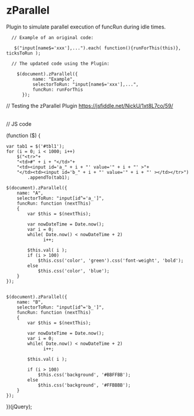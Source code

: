 # zParallel

Plugin to simulate parallel execution of funcRun during idle times.

      // Example of an original code:

       $("input[name$='xxx'],...").each( function(){runForThis(this)}, ticksToRun );

      // The updated code using the Plugin:

        $(document).zParallel({
              name: "Example",
              selectorToRun: "input[name$='xxx'],...",
              funcRun: runForThis
          });
    
    
    
// Testing the zParallel Plugin    https://jsfiddle.net/NickU/1xt8L7co/59/

<html>
  <body>
    <table id="tbl1">
</table>
</body>
</html>



// JS code

(function ($)
{

    var tab1 = $('#tbl1');
    for (i = 0; i < 1000; i++)
        $("<tr>"+
        "<td>#" + i + "</td>"+
        "<td><input id='a_" + i + "' value='" + i + "' >"+
        "</td><td><input id='b_" + i + "' value='" + i + "' ></td></tr>")
            .appendTo(tab1);

    $(document).zParallel({
        name: "A",
        selectorToRun: "input[id^='a_']",
        funcRun: function (nextThis)
        {
            var $this = $(nextThis);

            var nowDateTime = Date.now();
            var i = 0;
            while( Date.now() < nowDateTime + 2)
                  i++;

            $this.val( i );
            if (i > 100)
                $this.css('color', 'green').css('font-weight', 'bold');
            else
                $this.css('color', 'blue');
        }
    });


    $(document).zParallel({
        name: "B",
        selectorToRun: "input[id^='b_']",
        funcRun: function (nextThis)
        {
            var $this = $(nextThis);

            var nowDateTime = Date.now();
            var i = 0;
            while( Date.now() < nowDateTime + 2)
                  i++;

            $this.val( i );
            
            if (i > 100)
                $this.css('background', '#BBFFBB');
            else
                $this.css('background', '#FFBBBB');
        }
    });

})(jQuery);




